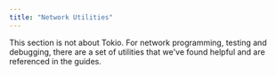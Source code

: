 ```yaml
---
title: "Network Utilities"
---
```


This section is not about Tokio. For network programming, testing and debugging,
there are a set of utilities that we've found helpful and are referenced in the
guides.
